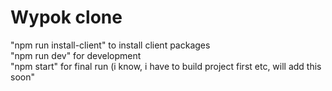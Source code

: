 <h1>Wypok clone</h1>
"npm run install-client" to install client packages
<br>
"npm run dev" for development
<br>
"npm start" for final run (i know, i have to build project first etc, will add this soon"